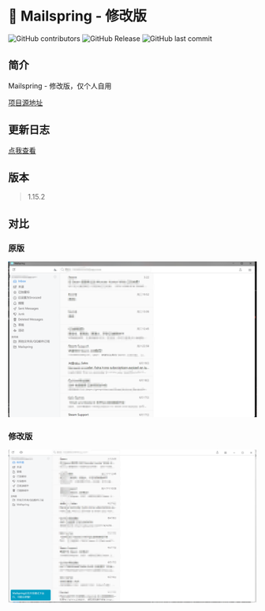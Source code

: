# 💌 Mailspring - 修改版
![GitHub contributors](https://img.shields.io/github/contributors/NiButCrazy/mailspring?label=%E8%B4%A1%E7%8C%AE%E8%80%85)
![GitHub Release](https://img.shields.io/github/v/release/NiButCrazy/mailspring?display_name=release&label=%E6%9C%80%E6%96%B0%E5%8F%91%E5%B8%83)
![GitHub last commit](https://img.shields.io/github/last-commit/NiButCrazy/mailspring?label=%E4%B8%8A%E6%AC%A1%E6%8F%90%E4%BA%A4)


## 简介

Mailspring - 修改版，仅个人自用

[项目源地址](https://github.com/Foundry376/Mailspring)



## 更新日志

[点我查看](https://github.com/NiButCrazy/mailspring/blob/CHANGELOG.md)

## 版本

>1.15.2

## 对比

### 原版

![原版](screenshots/p2.png)

### 修改版

![修改版](screenshots/p1.png)
